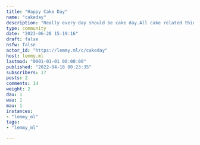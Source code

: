 ```yaml
---
title: "Happy Cake Day" 
name: "cakeday"
description: "Really every day should be cake day.All cake related things are welcome here, but particularly cake-day shout outs."
type: community
date: "2023-06-28 15:19:16"
draft: false
nsfw: false
actor_id: "https://lemmy.ml/c/cakeday"
host: lemmy.ml
lastmod: "0001-01-01 00:00:00"
published: "2022-04-18 00:23:35"
subscribers: 17
posts: 2
comments: 14
weight: 2
dau: 1
wau: 1
mau: 1
instances:
- "lemmy_ml"
tags: 
- "lemmy_ml"

---
```

